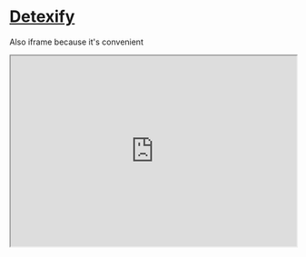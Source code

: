 # [Detexify](https://detexify.kirelabs.org/classify.html)

Also iframe because it's convenient

<iframe src="https://detexify.kirelabs.org/classify.html" style="background-color: white; width: 100%; aspect-ratio: 1.5"></iframe>
